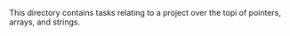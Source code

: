 This directory contains tasks relating to a project over the topi of pointers, arrays, and strings.
